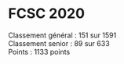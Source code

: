 # FCSC 2020

Classement général : 151 sur 1591 <br />
Classement senior : 89 sur 633 <br />
Points : 1133 points <br />
